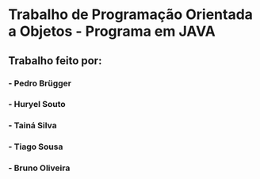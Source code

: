 # Trabalho de Programação Orientada a Objetos - Programa em JAVA

## Trabalho feito por:

### - Pedro Brügger
### - Huryel Souto
### - Tainá Silva
### - Tiago Sousa
### - Bruno Oliveira 
